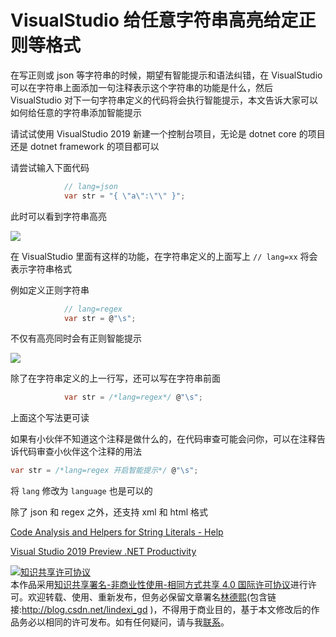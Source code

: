 
# VisualStudio 给任意字符串高亮给定正则等格式

在写正则或 json 等字符串的时候，期望有智能提示和语法纠错，在 VisualStudio 可以在字符串上面添加一句注释表示这个字符串的功能是什么，然后 VisualStudio 对下一句字符串定义的代码将会执行智能提示，本文告诉大家可以如何给任意的字符串添加智能提示

<!--more-->


<!-- CreateTime:2024/08/01 07:19:30 -->

<!-- csdn -->

请试试使用 VisualStudio 2019 新建一个控制台项目，无论是 dotnet core 的项目还是 dotnet framework 的项目都可以

请尝试输入下面代码

```csharp
            // lang=json
            var str = "{ \"a\":\"\" }";
```

此时可以看到字符串高亮

<!-- ![](image/VisualStudio 给任意字符串给定正则等格式/VisualStudio 给任意字符串给定正则等格式0.png) -->

![](http://image.acmx.xyz/lindexi%2F2019912112531543)

在 VisualStudio 里面有这样的功能，在字符串定义的上面写上 `// lang=xx` 将会表示字符串格式

例如定义正则字符串

```csharp
            // lang=regex
            var str = @"\s";
```

不仅有高亮同时会有正则智能提示

<!-- ![](image/VisualStudio 给任意字符串给定正则等格式/VisualStudio 给任意字符串给定正则等格式1.png) -->

![](http://image.acmx.xyz/lindexi%2F2019912112717359)

除了在字符串定义的上一行写，还可以写在字符串前面

```csharp
            var str = /*lang=regex*/ @"\s";
```

上面这个写法更可读

如果有小伙伴不知道这个注释是做什么的，在代码审查可能会问你，可以在注释告诉代码审查小伙伴这个注释的用法

```csharp
var str = /*lang=regex 开启智能提示*/ @"\s";
```

将 `lang` 修改为 `language` 也是可以的

除了 json 和 regex 之外，还支持 xml 和 html 格式

[Code Analysis and Helpers for String Literals - Help ](https://www.jetbrains.com/help/resharper/Code_Analysis__String_Formatting_Methods.html )

[Visual Studio 2019 Preview .NET Productivity](https://devblogs.microsoft.com/dotnet/visual-studio-2019-net-productivity/ )





<a rel="license" href="http://creativecommons.org/licenses/by-nc-sa/4.0/"><img alt="知识共享许可协议" style="border-width:0" src="https://licensebuttons.net/l/by-nc-sa/4.0/88x31.png" /></a><br />本作品采用<a rel="license" href="http://creativecommons.org/licenses/by-nc-sa/4.0/">知识共享署名-非商业性使用-相同方式共享 4.0 国际许可协议</a>进行许可。欢迎转载、使用、重新发布，但务必保留文章署名[林德熙](http://blog.csdn.net/lindexi_gd)(包含链接:http://blog.csdn.net/lindexi_gd )，不得用于商业目的，基于本文修改后的作品务必以相同的许可发布。如有任何疑问，请与我[联系](mailto:lindexi_gd@163.com)。